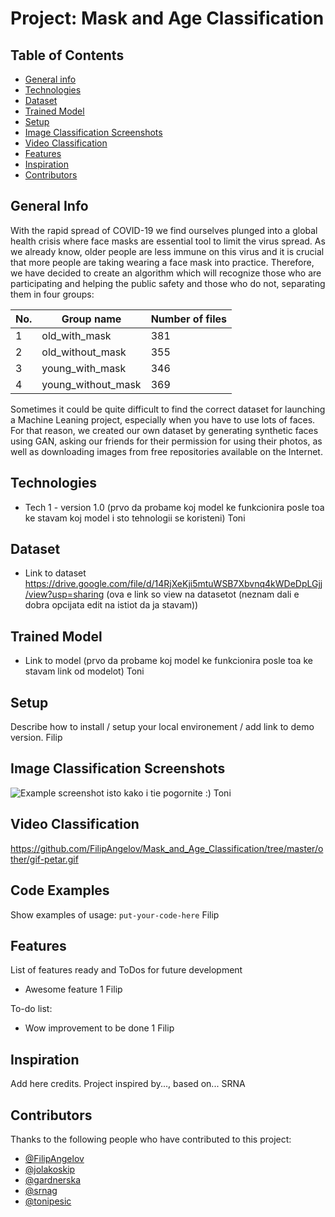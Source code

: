 # Project: Mask and Age Classification 

## Table of Contents
* [General info](#general-info)
* [Technologies](#technologies)
* [Dataset](#dataset)
* [Trained Model](#trained-model) 
* [Setup](#setup)
* [Image Classification Screenshots](#image-classification-screenshots)
* [Video Classification](#video-classification)
* [Features](#features)
* [Inspiration](#inspiration)
* [Contributors](#contributors)


## General Info
With the rapid spread of COVID-19 we find ourselves plunged into a global health crisis where face masks are essential tool to limit the virus spread. As we already know, older people are less immune on this virus and it is crucial that more people are taking wearing a face mask into practice. Therefore, we have decided to create an algorithm which will recognize those who are participating and helping the public safety and those who do not, separating them in four groups:

| No.  | Group name  | Number of files |
| ------------- | ------------- | ------------- |
|1 | old_with_mask  | 381 |
|2| old_without_mask |  355 |
|3| young_with_mask  | 346  |
|4| young_without_mask  | 369 |

Sometimes it could be quite difficult to find the correct dataset for launching a Machine Leaning project, especially when you have to use lots of faces. For that reason, we created our own dataset by generating synthetic faces using GAN, asking our friends for their permission for using their photos, as well as downloading images from free repositories available on the Internet. 


## Technologies
* Tech 1 - version 1.0
(prvo da probame koj model ke funkcionira posle toa ke stavam koj model i sto tehnologii se koristeni)
Toni

## Dataset
* Link to dataset
https://drive.google.com/file/d/14RjXeKji5mtuWSB7Xbvnq4kWDeDpLGjj/view?usp=sharing (ova e link so view na datasetot (neznam dali e dobra opcijata edit na istiot da ja stavam))

## Trained Model
* Link to model (prvo da probame koj model ke funkcionira posle toa ke stavam link od modelot)
Toni

## Setup
Describe how to install / setup your local environement / add link to demo version.
Filip

## Image Classification Screenshots
![Example screenshot](./img/screenshot.png)
isto kako i tie pogornite :)
Toni

## Video Classification
https://github.com/FilipAngelov/Mask_and_Age_Classification/tree/master/other/gif-petar.gif

## Code Examples
Show examples of usage:
`put-your-code-here`
Filip

## Features
List of features ready and ToDos for future development
* Awesome feature 1
Filip

To-do list:
* Wow improvement to be done 1
Filip

## Inspiration
Add here credits. Project inspired by..., based on...
SRNA

## Contributors

Thanks to the following people who have contributed to this project:

* [@FilipAngelov](https://github.com/FilipAngelov) 
* [@jolakoskip](https://github.com/jolakoskip) 
* [@gardnerska](https://github.com/gardnerska) 
* [@srnag](https://github.com/srnag)
* [@tonipesic](https://github.com/tonipesic)
